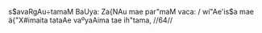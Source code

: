 s$avaRgAu÷tamaM BaUya: Za{NAu mae par"maM vaca: /
wí"Ae'is$a mae ä{"X#imaita tataAe vaºyaAima tae ih"tama, //64//